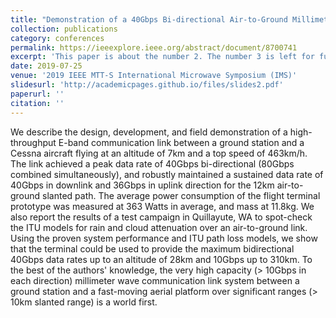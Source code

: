 ```yaml
---
title: "Demonstration of a 40Gbps Bi-directional Air-to-Ground Millimeter Wave Communication Link"
collection: publications
category: conferences
permalink: https://ieeexplore.ieee.org/abstract/document/8700741
excerpt: 'This paper is about the number 2. The number 3 is left for future work.'
date: 2019-07-25
venue: '2019 IEEE MTT-S International Microwave Symposium (IMS)'
slidesurl: 'http://academicpages.github.io/files/slides2.pdf'
paperurl: ''
citation: ''
---
```


We describe the design, development, and field demonstration of a high-throughput E-band communication link between a ground station and a Cessna aircraft flying at an altitude of 7km and a top speed of 463km/h. The link achieved a peak data rate of 40Gbps bi-directional (80Gbps combined simultaneously), and robustly maintained a sustained data rate of 40Gbps in downlink and 36Gbps in uplink direction for the 12km air-to-ground slanted path. The average power consumption of the flight terminal prototype was measured at 363 Watts in average, and mass at 11.8kg. We also report the results of a test campaign in Quillayute, WA to spot-check the ITU models for rain and cloud attenuation over an air-to-ground link. Using the proven system performance and ITU path loss models, we show that the terminal could be used to provide the maximum bidirectional 40Gbps data rates up to an altitude of 28km and 10Gbps up to 310km. To the best of the authors' knowledge, the very high capacity (> 10Gbps in each direction) millimeter wave communication link system between a ground station and a fast-moving aerial platform over significant ranges (> 10km slanted range) is a world first.